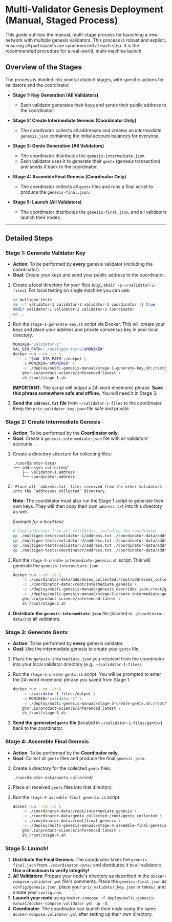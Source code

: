 # Multi-Validator Genesis Deployment (Manual, Staged Process)

This guide outlines the manual, multi-stage process for launching a new network with multiple genesis validators. This process is robust and explicit, ensuring all participants are synchronized at each step. It is the recommended procedure for a real-world, multi-machine launch.

## Overview of the Stages

The process is divided into several distinct stages, with specific actions for validators and the coordinator.

*   **Stage 1: Key Generation (All Validators)**
    *   Each validator generates their keys and sends their public address to the coordinator.

*   **Stage 2: Create Intermediate Genesis (Coordinator Only)**
    *   The coordinator collects all addresses and creates an *intermediate* `genesis.json` containing the initial account balances for everyone.

*   **Stage 3: Gentx Generation (All Validators)**
    *   The coordinator distributes the `genesis-intermediate.json`.
    *   Each validator uses it to generate their `gentx` (genesis transaction) and sends it back to the coordinator.

*   **Stage 4: Assemble Final Genesis (Coordinator Only)**
    *   The coordinator collects all `gentx` files and runs a final script to produce the `genesis-final.json`.

*   **Stage 5: Launch (All Validators)**
    *   The coordinator distributes the `genesis-final.json`, and all validators launch their nodes.

---

## Detailed Steps

### Stage 1: Generate Validator Key

*   **Action**: To be performed by **every** genesis validator (including the coordinator).
*   **Goal**: Create your keys and send your public address to the coordinator.

1.  Create a local directory for your files (e.g., `mkdir -p ~/validator-1-files`).
    For local testing on single machine you can use:
    ```bash
    cd multigen-tests
    rm -rf validator-1 validator-2 validator-3 coordinator || true
    mkdir validator-1 validator-2 validator-3 coordinator
    cd ..
    ```
2.  Run the `stage-1-generate-key.sh` script via Docker. This will create your keys and place your address and private consensus key in your local directory.

    ```bash
    MONIKER="validator-1"
    VAL_DIR_PATH="./multigen-tests/$MONIKER"
    docker run --rm -it \
        -v "$VAL_DIR_PATH":/output \
        -e MONIKER="$MONIKER" \
        -v ./deploy/multi-genesis-manual/stage-1-generate-key.sh:/root/stage-1.sh \
        ghcr.io/product-science/inferenced:latest \
        sh /root/stage-1.sh
    ```
    **IMPORTANT**: The script will output a 24-word mnemonic phrase. **Save this phrase somewhere safe and offline.** You will need it in Stage 3.

3.  **Send the `address.txt` file** from `~/validator-1-files` to the coordinator. Keep the `priv_validator_key.json` file safe and private.

### Stage 2: Create Intermediate Genesis

*   **Action**: To be performed by the **Coordinator only**.
*   **Goal**: Create a `genesis-intermediate.json` file with all validators' accounts.

1.  Create a directory structure for collecting files:
    ```
    ./coordinator-data/
    └── addresses_collected/
        ├── validator-1.address
        └── coordinator.address
    ```
2.      Place all `address.txt` files received from the other validators into the `addresses_collected` directory.
    **Note**: The coordinator must also run the Stage 1 script to generate their own keys. They will then copy their own `address.txt` into this directory as well.

    *Example for a local test:*
    ```bash
    # Copy addresses from all validators, including the coordinator
    cp ./multigen-tests/validator-1/address.txt ./coordinator-data/addresses_collected/validator-1.address
    cp ./multigen-tests/validator-2/address.txt ./coordinator-data/addresses_collected/validator-2.address
    cp ./multigen-tests/validator-3/address.txt ./coordinator-data/addresses_collected/validator-3.address
    cp ./multigen-tests/coordinator/address.txt ./coordinator-data/addresses_collected/coordinator.address
    ```
3.  Run the `stage-2-create-intermediate-genesis.sh` script. This will generate the `genesis-intermediate.json`.

    ```bash
    docker run --rm -it \
        -v ./coordinator-data/addresses_collected:/root/addresses_collected \
        -v ./coordinator-data:/root/intermediate_genesis \
        -v ./deploy/multi-genesis-manual/genesis_overrides.json:/root/genesis_overrides.json \
        -v ./deploy/multi-genesis-manual/stage-2-create-intermediate-genesis.sh:/root/stage-2.sh \
        ghcr.io/product-science/inferenced:latest \
        sh /root/stage-2.sh
    ```
4.  **Distribute the `genesis-intermediate.json`** file (located in `./coordinator-data/`) to all validators.

### Stage 3: Generate Gentx

*   **Action**: To be performed by **every** genesis validator.
*   **Goal**: Use the intermediate genesis to create your `gentx` file.

1.  Place the `genesis-intermediate.json` you received from the coordinator into your local validator directory (e.g., `~/validator-1-files`).
2.  Run the `stage-3-create-gentx.sh` script. You will be prompted to enter the 24-word mnemonic phrase you saved from Stage 1.

    ```bash
    docker run --rm -it \
        -v ~/validator-1-files:/output \
        -e MONIKER="validator-1" \
        -v ./deploy/multi-genesis-manual/stage-3-create-gentx.sh:/root/stage-3.sh \
        ghcr.io/product-science/inferenced:latest \
        sh /root/stage-3.sh
    ```
3.  **Send the generated `gentx` file** (located in `~/validator-1-files/gentx/`) back to the coordinator.

### Stage 4: Assemble Final Genesis

*   **Action**: To be performed by the **Coordinator only**.
*   **Goal**: Collect all `gentx` files and produce the final `genesis.json`.

1.  Create a directory for the collected `gentx` files:
    ```
    ./coordinator-data/gentx_collected/
    ```
2.  Place all received `gentx` files into that directory.
3.  Run the `stage-4-assemble-final-genesis.sh` script.

    ```bash
    docker run --rm -it \
        -v ./coordinator-data:/root/intermediate_genesis \
        -v ./coordinator-data/gentx_collected:/root/gentx_collected \
        -v ./coordinator-data:/root/final_genesis \
        -v ./deploy/multi-genesis-manual/stage-4-assemble-final-genesis.sh:/root/stage-4.sh \
        ghcr.io/product-science/inferenced:latest \
        sh /root/stage-4.sh
    ```

### Stage 5: Launch!

1.  **Distribute the Final Genesis**: The coordinator takes the `genesis-final.json` from `./coordinator-data/` and distributes it to all validators. **Use a checksum to verify integrity!**
2.  **All Validators**: Prepare your node's directory as described in the `docker-compose.validator.yml` file's comments. Place the `genesis-final.json` as `config/genesis.json`, place your `priv_validator_key.json` in `tmkms/`, and create your `config.env`.
3.  **Launch your node** using `docker-compose -f deploy/multi-genesis-manual/docker-compose.validator.yml up -d`.
4.  **Coordinator**: The coordinator can launch their node using the same `docker-compose.validator.yml` after setting up their own directory.

